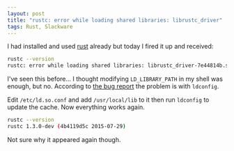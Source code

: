 ```yaml
---
layout: post
title: "rustc: error while loading shared libraries: librustc_driver"
tags: Rust, Slackware
---
```


I had installed and used [rust][] already but today I fired it up and received:

```bash
rustc --version
rustc: error while loading shared libraries: librustc_driver-7e44814b.so: cannot open shared object file: No such file or directory
```

I've seen this before... I thought modifying `LD_LIBRARY_PATH` in my shell was enough, but no. According to [the bug report][bug] the problem is with `ldconfig`.

Edit `/etc/ld.so.conf` and add `/usr/local/lib` to it then run `ldconfig` to update the cache. Now everything works again.

```bash
rustc --version
rustc 1.3.0-dev (4b4119d5c 2015-07-29)
```

Not sure why it appeared again though.

[bug]: https://github.com/rust-lang/rust/issues/24677 "The Bug"
[rust]: https://github.com/rust-lang/rust "rust"
